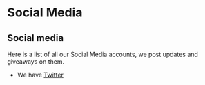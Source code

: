 # Social Media

## Social media

Here is a list of all our Social Media accounts, we post updates and giveaways on them.

* We have [Twitter](https://twitter.com/BotLunar)
